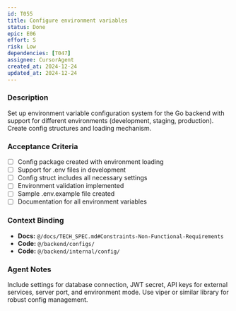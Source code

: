 ```yaml
---
id: T055
title: Configure environment variables
status: Done
epic: E06
effort: S
risk: Low
dependencies: [T047]
assignee: CursorAgent
created_at: 2024-12-24
updated_at: 2024-12-24
---
```


### Description

Set up environment variable configuration system for the Go backend with support for different environments (development, staging, production). Create config structures and loading mechanism.

### Acceptance Criteria

- [ ] Config package created with environment loading
- [ ] Support for .env files in development
- [ ] Config struct includes all necessary settings
- [ ] Environment validation implemented
- [ ] Sample .env.example file created
- [ ] Documentation for all environment variables

### Context Binding

- **Docs:** `@/docs/TECH_SPEC.md#Constraints-Non-Functional-Requirements`
- **Code:** `@/backend/configs/`
- **Code:** `@/backend/internal/config/`

### Agent Notes

Include settings for database connection, JWT secret, API keys for external services, server port, and environment mode. Use viper or similar library for robust config management. 